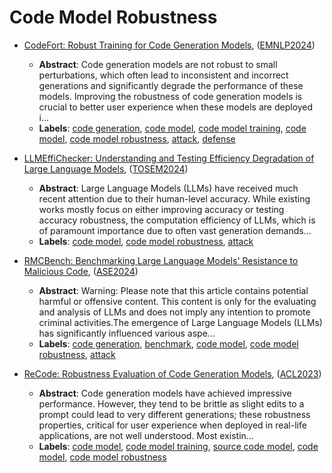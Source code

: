 # Code Model Robustness

- [CodeFort: Robust Training for Code Generation Models](../venues/EMNLP2024/paper_40.md), ([EMNLP2024](../venues/EMNLP2024/README.md))

  - **Abstract**: Code generation models are not robust to small perturbations, which often lead to inconsistent and incorrect generations and significantly degrade the performance of these models. Improving the robustness of code generation models is crucial to better user experience when these models are deployed i...
  - **Labels**: [code generation](../../labels/code_generation.md), [code model](../../labels/code_model.md), [code model training](../../labels/code_model_training.md), [code model](../../labels/code_model.md), [code model robustness](../../labels/code_model_robustness.md), [attack](../../labels/attack.md), [defense](../../labels/defense.md)


- [LLMEffiChecker: Understanding and Testing Efficiency Degradation of Large Language Models](../venues/TOSEM2024/paper_4.md), ([TOSEM2024](../venues/TOSEM2024/README.md))

  - **Abstract**: Large Language Models (LLMs) have received much recent attention due to their human-level accuracy. While existing works mostly focus on either improving accuracy or testing accuracy robustness, the computation efficiency of LLMs, which is of paramount importance due to often vast generation demands...
  - **Labels**: [code model](../../labels/code_model.md), [code model robustness](../../labels/code_model_robustness.md), [attack](../../labels/attack.md)


- [RMCBench: Benchmarking Large Language Models' Resistance to Malicious Code](../venues/ASE2024/paper_18.md), ([ASE2024](../venues/ASE2024/README.md))

  - **Abstract**: Warning: Please note that this article contains potential harmful or offensive content. This content is only for the evaluating and analysis of LLMs and does not imply any intention to promote criminal activities.The emergence of Large Language Models (LLMs) has significantly influenced various aspe...
  - **Labels**: [code generation](../../labels/code_generation.md), [benchmark](../../labels/benchmark.md), [code model](../../labels/code_model.md), [code model robustness](../../labels/code_model_robustness.md), [attack](../../labels/attack.md)


- [ReCode: Robustness Evaluation of Code Generation Models](../venues/ACL2023/paper_13.md), ([ACL2023](../venues/ACL2023/README.md))

  - **Abstract**: Code generation models have achieved impressive performance. However, they tend to be brittle as slight edits to a prompt could lead to very different generations; these robustness properties, critical for user experience when deployed in real-life applications, are not well understood. Most existin...
  - **Labels**: [code model](../../labels/code_model.md), [code model training](../../labels/code_model_training.md), [source code model](../../labels/source_code_model.md), [code model](../../labels/code_model.md), [code model robustness](../../labels/code_model_robustness.md)
